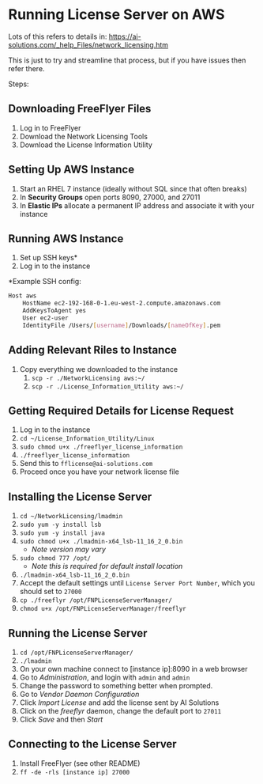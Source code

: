 <h1>Running License Server on AWS</h1>

Lots of this refers to details in: 
https://ai-solutions.com/_help_Files/network_licensing.htm

This is just to try and streamline that process, but if you have issues then refer there.

Steps:

## Downloading FreeFlyer Files

1. Log in to FreeFlyer
2. Download the Network Licensing Tools
3. Download the License Information Utility


## Setting Up AWS Instance

1. Start an RHEL 7 instance (ideally without SQL since that  often breaks)
2. In **Security Groups** open ports 8090, 27000, and 27011
3. In **Elastic IPs** allocate a permanent IP address and associate it with your instance


## Running AWS Instance

1. Set up SSH keys*
2. Log in to the instance

*Example SSH config:

```bash
Host aws
    HostName ec2-192-168-0-1.eu-west-2.compute.amazonaws.com
    AddKeysToAgent yes
    User ec2-user
    IdentityFile /Users/[username]/Downloads/[nameOfKey].pem
```

## Adding Relevant Riles to Instance

1. Copy everything we downloaded to the instance
   1. `scp -r ./NetworkLicensing aws:~/`
   2. `scp -r ./License_Information_Utility aws:~/`


## Getting Required Details for License Request

1. Log in to the instance
2. `cd ~/License_Information_Utility/Linux`
3. `sudo chmod u+x ./freeflyer_license_information`
4. `./freeflyer_license_information`
5. Send this to `fflicense@ai-solutions.com`
6. Proceed once you have your network license file


## Installing the License Server

1. `cd ~/NetworkLicensing/lmadmin`
2. `sudo yum -y install lsb`
3. `sudo yum -y install java`
4. `sudo chmod u+x ./lmadmin-x64_lsb-11_16_2_0.bin` 
   - *Note version may vary*
5. `sudo chmod 777 /opt/` 
   - *Note this is required for default install location* 
6. `./lmadmin-x64_lsb-11_16_2_0.bin`
7. Accept the default settings until `License Server Port Number`, which you should set to `27000`
8. `cp ./freeflyr /opt/FNPLicenseServerManager/`
9. `chmod u+x /opt/FNPLicenseServerManager/freeflyr`



## Running the License Server

1. `cd /opt/FNPLicenseServerManager/`
2. `./lmadmin`
3. On your own machine connect to [instance ip]:8090 in a web browser
4. Go to *Administration*, and login with `admin` and `admin`
5. Change the password to something better when prompted.
6. Go to *Vendor Daemon Configuration*
7. Click *Import License* and add the license sent by AI Solutions
8. Click on the *freeflyr* daemon, change the default port to `27011`
9. Click *Save* and then *Start*


## Connecting to the License Server

1. Install FreeFlyer (see other README)
2. `ff -de -rls [instance ip] 27000`